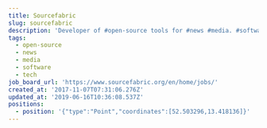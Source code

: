```yaml
---
title: Sourcefabric
slug: sourcefabric
description: 'Developer of #open-source tools for #news #media. #software #tech'
tags:
  - open-source
  - news
  - media
  - software
  - tech
job_board_url: 'https://www.sourcefabric.org/en/home/jobs/'
created_at: '2017-11-07T07:31:06.276Z'
updated_at: '2019-06-16T10:36:08.537Z'
positions:
  - position: '{"type":"Point","coordinates":[52.503296,13.418136]}'
---
```


